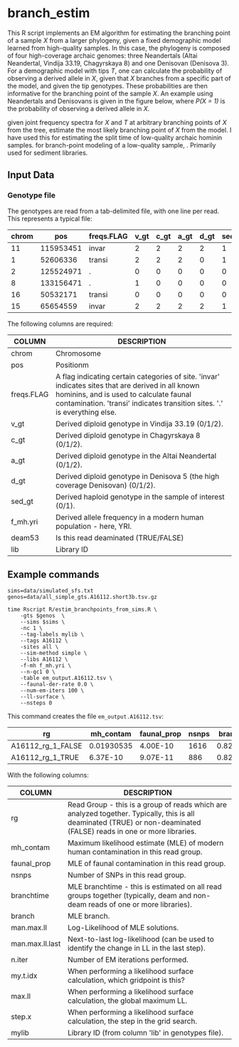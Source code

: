 # branch_estim
This R script implements an EM algorithm for estimating the branching point of a sample _X_ from a larger phylogeny, given a fixed demographic model learned from high-quality samples. In this case, the phylogeny is composed of four high-coverage archaic genomes: three Neandertals (Altai Neandertal, Vindija 33.19, Chagyrskaya 8) and one Denisovan (Denisova 3). For a demographic model with tips _T_, one can calculate the probability of observing a derived allele in _X_, given that _X_ branches from a specific part of the model, and given the tip genotypes. These probabilities are then informative for the branching point of the sample _X_. An example using Neandertals and Denisovans is given in the figure below, where _P(X = 1)_ is the probability of observing a derived allele in _X_.


given joint frequency spectra for _X_ and _T_ at arbitrary branching points of _X_ from the tree, estimate the most likely branching point of _X_ from the model. I have used this for estimating the split time of low-quality archaic hominin samples. for branch-point modeling of a low-quality sample, . Primarily used for sediment libraries.

## Input Data



### Genotype file

The genotypes are read from a tab-delimited file, with one line per read. This represents a typical file:

| chrom | pos       | freqs.FLAG | v_gt | c_gt | a_gt | d_gt | sed_gt | f_mh.yri   | deam53 | lib    |
|-------|-----------|------------|------|------|------|------|--------|------------|--------|--------|
| 11    | 115953451 | invar      | 2    | 2    | 2    | 2    | 1      | 1          | FALSE  | A16112 |
| 1     | 52606336  | transi     | 2    | 2    | 2    | 0    | 1      | 0          | TRUE   | A16112 |
| 2     | 125524971 | .          | 0    | 0    | 0    | 0    | 0      | 0.2037037  | FALSE  | A16112 |
| 8     | 133156471 | .          | 1    | 0    | 0    | 0    | 0      | 0          | FALSE  | A16112 |
| 16    | 50532171  | transi     | 0    | 0    | 0    | 0    | 0      | 0.09259259 | FALSE  | A16112 |
| 15    | 65654559  | invar      | 2    | 2    | 2    | 2    | 1      | 1          | FALSE  | A16112 |

The following columns are required:

| COLUMN     | DESCRIPTION                                                                                                                                                                                                                   |
|------------|-------------------------------------------------------------------------------------------------------------------------------------------------------------------------------------------------------------------------------|
| chrom      | Chromosome                                                                                                                                                                                                                    |
| pos        | Positionm                                                                                                                                                                                                                     |
| freqs.FLAG | A flag indicating certain categories of site. 'invar' indicates sites   that are derived in all known hominins, and is used to calculate faunal   contamination. 'transi' indicates transition sites. '.' is everything else. |
| v_gt       | Derived diploid genotype in Vindija 33.19 (0/1/2).                                                                                                                                                                            |
| c_gt       | Derived diploid genotype in Chagyrskaya 8 (0/1/2).                                                                                                                                                                            |
| a_gt       | Derived diploid genotype in the Altai Neandertal (0/1/2).                                                                                                                                                                     |
| d_gt       | Derived diploid genotype in Denisova 5 (the high coverage Denisovan)   (0/1/2).                                                                                                                                               |
| sed_gt     | Derived haploid genotype in the sample of interest (0/1).                                                                                                                                                                     |
| f_mh.yri   | Derived allele frequency in a modern human population - here, YRI.                                                                                                                                                            |
| deam53     | Is this read deaminated (TRUE/FALSE)                                                                                                                                                                                          |
| lib        | Library ID                                                                                                                                                                                                                    |

## Example commands

    sims=data/simulated_sfs.txt
    genos=data/all_simple_gts.A16112.short3b.tsv.gz

    time Rscript R/estim_branchpoints_from_sims.R \
        -gts $genos  \
        --sims $sims \
        -nc 1 \
        --tag-labels mylib \
        --tags A16112 \
        -sites all \
        --sim-method simple \
        --libs A16112 \
        -f-mh f_mh.yri \
        --n-qc1 0 \
        -table em_output.A16112.tsv \
        --faunal-der-rate 0.0 \
        --num-em-iters 100 \
        --ll-surface \
        --nsteps 0

This command creates the file `em_output.A16112.tsv`:

| rg                | mh_contam  | faunal_prop | nsnps | branchtime | branch | man.max.ll | man.max.ll.last | n.iter | my.t.idx | max.ll     | step.x | mylib  |
|-------------------|------------|-------------|-------|------------|--------|------------|-----------------|--------|----------|------------|--------|--------|
| A16112_rg_1_FALSE | 0.01930535 | 4.00E-10    | 1616  | 0.82130775 | v      | -261.27706 | -261.27706      | 13     | 0        | -261.27706 | 0      | A16112 |
| A16112_rg_1_TRUE  | 6.37E-10   | 9.07E-11    | 886   | 0.82130775 | v      | -261.27706 | -261.27706      | 13     | 0        | -261.27706 | 0      | A16112 |

With the following columns:

| COLUMN          | DESCRIPTION                                                                                                                                                                |
|-----------------|----------------------------------------------------------------------------------------------------------------------------------------------------------------------------|
| rg              | Read Group - this is a group of reads which   are analyzed together. Typically, this is all deaminated (TRUE) or   non-deaminated (FALSE) reads in one or more libraries.  |
| mh_contam       | Maximum likelihood estimate (MLE) of modern human contamination in this   read group.                                                                                      |
| faunal_prop     | MLE of faunal contamination in this read group.                                                                                                                            |
| nsnps           | Number of SNPs in this read group.                                                                                                                                         |
| branchtime      | MLE branchtime - this is estimated on all read groups together   (typically, deam and non-deam reads of one or more libraries).                                            |
| branch          | MLE branch.                                                                                                                                                                |
| man.max.ll      | Log-Likelihood of MLE solutions.                                                                                                                                           |
| man.max.ll.last | Next-to-last log-likelihood (can be used to identify the change in LL in   the last step).                                                                                 |
| n.iter          | Number of EM iterations performed.                                                                                                                                         |
| my.t.idx        | When performing a likelihood surface calculation, which gridpoint is   this?                                                                                               |
| max.ll          | When performing a likelihood surface calculation, the global maximum LL.                                                                                                   |
| step.x          | When performing a likelihood surface calculation, the step in the grid   search.                                                                                           |
| mylib           | Library ID (from column 'lib' in genotypes file).                                                                                                                          |
